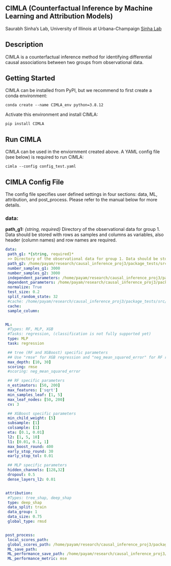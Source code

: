 ## CIMLA (Counterfactual Inference by Machine Learning and Attribution Models)
Saurabh Sinha’s Lab, University of Illinois at Urbana-Champaign [Sinha Lab](https://www.sinhalab.net/sinha-s-home)

## Description
CIMLA is a counterfactual inference method for identifying differential causal associations between two groups from observational data.

## Getting Started
CIMLA can be installed from PyPI, but we recommend to first create a conda environment:

```conda create --name CIMLA_env python=3.8.12```

Activate this environment and install CIMLA:

```pip install CIMLA```

## Run CIMLA
CIMLA can be used in the enviornment created above. A YAML config file (see below) is required to run CIMLA:

```cimla --config config_test.yaml```

## CIMLA Config File
The config file specifies user defined settings in four sections: data, ML, attribution, and post_process. Please refer to the manual below for more details.

### data:
**path_g1:** *{string, required}* Directory of the observational data for group 1. Data should be stored with rows as samples and columns as variables, also header (column names) and row names are required. 

```yaml
data:
 path_g1: *{string, required}* 
 >> Directory of the observational data for group 1. Data should be stored with rows as samples and columns as variables, also header (column names) and row names are required. 
 path_g2: /home/payam/research/causal_inference_proj3/package_tests/src/github/test/pr_0.1_rID_1/s2/expression_s2.csv
 number_samples_g1: 3000
 number_samples_g2: 3000
 independent_parameters: /home/payam/research/causal_inference_proj3/package_tests/src/github/test/pr_0.1_rID_1/pars/indep_pars_0.csv
 dependent_parameters: /home/payam/research/causal_inference_proj3/package_tests/src/github/test/pr_0.1_rID_1/pars/dep_par_0.csv
 normalize: True
 test_size: 0.2
 split_random_state: 32
 #cache: /home/payam/research/causal_inference_proj3/package_tests/src/github/test/out
 cache:
 sample_column:


ML:
 #Types: RF, MLP, XGB
 #Tasks: regression, (classification is not fully supported yet)
 type: MLP
 task: regression

 ## tree (RF and XGBoost) specific parameters
 ## Use "rmse" for XGB regression and "neg_mean_squared_error" for RF regression
 max_depth: [10, 30]
 scoring: rmse
 #scoring: neg_mean_squared_error

 ## RF specific parameters
 n_estimators: [50, 200]
 max_features: ['sqrt']
 min_samples_leaf: [1, 5]
 max_leaf_nodes: [50, 200]
 cv: 3

 ## XGBoost specific parameters
 min_child_weight: [5]
 subsample: [1]
 colsample: [1]
 eta: [0.1, 0.01]
 l2: [1, 5, 10]
 l1: [0.01, 0.1, 1]
 max_boost_round: 400
 early_stop_round: 30
 early_stop_tol: 0.01

 ## MLP specific parameters
 hidden_channels: [128,32]
 dropout: 0.5
 dense_layers_l2: 0.01


attribution:
 #Types: tree_shap, deep_shap
 type: deep_shap
 data_split: train
 data_group: 1
 data_size: 0.75
 global_type: rmsd


post_process:
 local_scores_path:
 global_scores_path: /home/payam/research/causal_inference_proj3/package_tests/src/github/test/out
 ML_save_path:
 ML_performance_save_path: /home/payam/research/causal_inference_proj3/package_tests/src/github/test/out
 ML_performance_metric: mse

```





